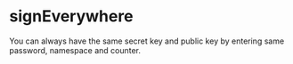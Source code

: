 # signEverywhere

You can always have the same secret key and public key by entering same password, namespace and counter. 


